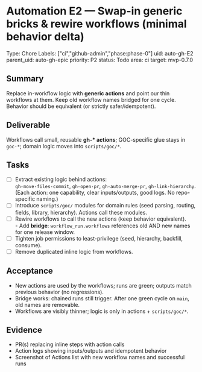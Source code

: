 # Automation E2 — Swap-in generic bricks & rewire workflows (minimal behavior delta)

Type: Chore
Labels: ["ci","github-admin","phase:phase-0"]
uid: auto-gh-E2
parent_uid: auto-gh-epic
priority: P2
status: Todo
area: ci
target: mvp-0.7.0

## Summary

Replace in-workflow logic with **generic actions** and point our thin workflows at them. Keep old workflow names bridged for one cycle. Behavior should be equivalent (or strictly safer/idempotent).

## Deliverable

Workflows call small, reusable **gh-\* actions**; GOC-specific glue stays in `goc-*`; domain logic moves into `scripts/goc/*`.

## Tasks

- [ ] Extract existing logic behind actions:  
       `gh-move-files-commit`, `gh-open-pr`, `gh-auto-merge-pr`, `gh-link-hierarchy`.  
       (Each action: one capability, clear inputs/outputs, good logs. No repo-specific naming.)
- [ ] Introduce `scripts/goc/` modules for domain rules (seed parsing, routing, fields, library, hierarchy). Actions call these modules.
- [ ] Rewire workflows to call the new actions (keep behavior equivalent).  
       - Add **bridge**: `workflow_run.workflows` references old AND new names for one release window.
- [ ] Tighten job permissions to least-privilege (seed, hierarchy, backfill, consume).
- [ ] Remove duplicated inline logic from workflows.

## Acceptance

- New actions are used by the workflows; runs are green; outputs match previous behavior (no regressions).
- Bridge works: chained runs still trigger. After one green cycle on `main`, old names are removable.
- Workflows are visibly thinner; logic is only in actions + `scripts/goc/*`.

## Evidence

- PR(s) replacing inline steps with action calls
- Action logs showing inputs/outputs and idempotent behavior
- Screenshot of Actions list with new workflow names and successful runs
